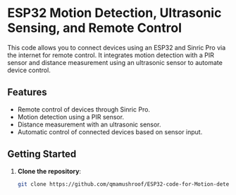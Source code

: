 # ESP32 Motion Detection, Ultrasonic Sensing, and Remote Control

This code allows you to connect devices using an ESP32 and Sinric Pro via the internet for remote control. It integrates motion detection with a PIR sensor and distance measurement using an ultrasonic sensor to automate device control.

## Features
- Remote control of devices through Sinric Pro.
- Motion detection using a PIR sensor.
- Distance measurement with an ultrasonic sensor.
- Automatic control of connected devices based on sensor input.

## Getting Started
1. **Clone the repository**:  
   ```bash
   git clone https://github.com/qmamushroof/ESP32-code-for-Motion-detection-Ultrasonic-sensing-and-Remote-control.git
